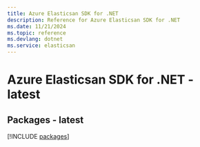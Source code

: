 ```yaml
---
title: Azure Elasticsan SDK for .NET
description: Reference for Azure Elasticsan SDK for .NET
ms.date: 11/21/2024
ms.topic: reference
ms.devlang: dotnet
ms.service: elasticsan
---
```

# Azure Elasticsan SDK for .NET - latest
## Packages - latest
[!INCLUDE [packages](elasticsan-index.md)]